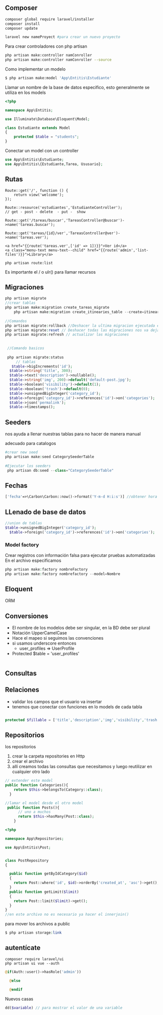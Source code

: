 ## Composer 

```bash
composer global require laravel/installer
composer install 
composer update

laravel new nameProyect #para crear un nuevo proyecto 


```

Para crear controladores con php artisan 

```bash
php artisan make:controller namConroller 
php artisan make:controller namConroller --source
```

Como implementar un modelo

```bash
$ php artisan make:model 'App\Entitis\Estudiante'
```

Llamar un nombre de la base de datos especifico, esto generalmente se utiliza en los models

```php
<?php

namespace App\Entitis;

use Illuminate\Database\Eloquent\Model;

class Estudiante extends Model
{
    protected $table = "students";
}

```

Conectar un model con un controller

```php
use App\Entitis\Estudiante;
use App\Entitis\{Estudiante,Tarea, Ususario};

```

## Rutas

```php+HTML
Route::get('/', function () {
    return view('welcome');
});

Route::resource('estudiantes','EstudianteController');
// get - post - delete  - put -  show

Route::get('/tareas/buscar','TareasController@buscar')->name('tareas.buscar');

Route::get('tareas/{id}/ver','TareasController@ver')->name('tareas.ver');

<a href="{{route('tareas.ver',['id' => 1])}}">Ver id</a>
<a class="menu-text menu-text--child" href="{{route('admin','list-files')}}">Library</a>

php artisan route:list
```

Es importante el / o ulr() para llamar recursos 

## Migraciones

```php
php artisan migrate 
//crear tablas
php artisan make:migration create_tareas_migrate
    php artisan make:migration create_itinearies_table --create=itinearies // para crear la tabla en la base de datos
        
//Comandos
php artisan migrate:rollback //Deshacer la ultima migracion ejecutada en la base de datos 
php artisan migrate:reset // Deshacer todas las migraciones nos va dejar la base de datos sin nunguna en la tabla 
php artisan migrate:refresh // actualizar las migraciones 
    
    
 //Comando basicos 
    
 php artisan migrate:status
     // tablas 
   $table->bigIncrements('id');
  $table->string('title', 300);
  $table->text('description')->nullable();
  $table->string('img', 200)->default('default-post.jpg');
  $table->boolean('visibility')->default(1);
  $table->boolean('trash')->default(0);
  $table->unsignedBigInteger('category_id');
  $table->foreign('category_id')->references('id')->on('categories');
  $table->json('permalink');
  $table->timestamps();
```

## Seeders

nos ayuda a llenar nuestras tablas para no hacer de manera manual 

adecuado para catalogos 

```php
#crear new seed 
php artisan make:seed CategorySeederTable
    
#Ejecutar los seeders
 php artisan db:seed --class="CategorySeederTable"
```

## Fechas

```php
['fecha'=>\Carbon\Carbon::now()->format('Y-m-d H:i:s')] //obtener hora actual 
```

## LLenado de base de datos

```php
//union de tablas  
$table->unsignedBigInteger('category_id');
  $table->foreign('category_id')->references('id')->on('categories');
```

### Model factory 

Crear registros con información falsa  para ejecutar pruebas automatizadas En el archivo especificamos  

```php
php artisan make:factory nombreFactory
php artisan make:factory nombrefactory --model=Nombre
```

## Eloquent 

ORM

## Conversiones 

-  El nombre de los modelos debe ser singular, en la BD debe ser plural 
- Notación UpperCamelCase
- Hace el mapeo si seguimos las convenciones 
- si usamos underscore entonces 
  - user_profiles => UserProfile
- Protected $table = 'user_profiles'



```php

```

## Consultas

## Relaciones

- validar los campos que el usuario va insertar
- tenemos que conectar con funciones en lo models de cada tabla 

```php

protected $fillable = ['title','description','img','visibility','trash','permalink'];
```

## Repositorios 

los repositorios 

1. crear la carpeta repositories en Http
2. crear el archivo
3. allí creamos todas las consultas que necesitamos y luego reutilizar en cualquier otro lado 

```php
// extender este model 
public function Categories(){
    return $this->belongsTo(Category::class);
  }

//lamar el model desde el otro model 
 public function Posts(){
      // uno a muchos
      return $this->hasMany(Post::class);
    }
```



```php
<?php

namespace App\Repositories;

use App\Entitis\Post;


class PostRepository
{

  public function getByIdCategory($id)
  {
    return Post::where('id', $id)->orderBy('created_at', 'asc')->get();
  }
  public function getLimit($limit)
  {
    return Post::limit($limit)->get();
  }
}
//en este archivo no es necesario ya hacer el innerjoin()

```

para  mover los archivos a  public

```php
$ php artisan storage:link
```

## autentícate 

```
composer require laravel/ui
php artisan ui vue --auth
```

```php
@if(Auth::user()->hasRole('admin'))

  @else

  @endif
```

Nuevos casas

```php
dd($variable) // para mostrar el valor de una variable 
```

